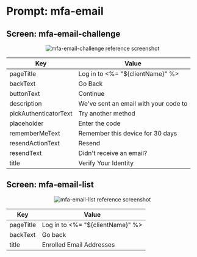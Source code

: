 # Prompt: mfa-email

## Screen: mfa-email-challenge

<p style="text-align: center;">
  <img alt="mfa-email-challenge reference screenshot" class="ul-prompt-screenshot" data-ul-prompt="mfa-email-challenge" src="/universal-login/text-customization-prompts/images/mfa-email-challenge.png" />
</p>

|Key|Value|
|----------|----------|
|pageTitle|Log in to <%= "${clientName}" %>|
|backText|Go Back|
|buttonText|Continue|
|description|We've sent an email with your code to|
|pickAuthenticatorText|Try another method|
|placeholder|Enter the code|
|rememberMeText|Remember this device for 30 days|
|resendActionText|Resend|
|resendText|Didn't receive an email?|
|title|Verify Your Identity|

## Screen: mfa-email-list

<p style="text-align: center;">
  <img alt="mfa-email-list reference screenshot" class="ul-prompt-screenshot" data-ul-prompt="mfa-email-list" src="/universal-login/text-customization-prompts/images/mfa-email-list.png" />
</p>

|Key|Value|
|----------|----------|
|pageTitle|Log in to <%= "${clientName}" %>|
|backText|Go back|
|title|Enrolled Email Addresses|
